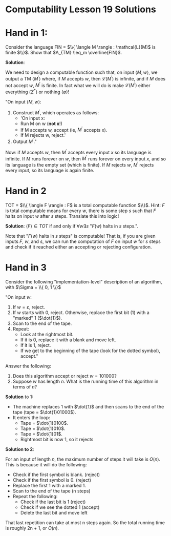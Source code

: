 # Computability Lesson 19 Solutions

# Hand in 1:

Consider the language FIN = $\\{ \langle M \rangle : \mathcal{L}(M)$ is finite $\\}$. Show that $A_{TM} \leq_m \overline{FIN}$.

**Solution**: 

We need to design a computable function such that, on input $\langle M, w \rangle$, we output a TM $\langle M^\prime \rangle$ where, if $M$ accepts $w$, then $\mathcal{L}(M^\prime)$ is infinite, and if $M$ does not accept $w$, $M^\prime$ is finite. In fact what we will do is make $\mathcal{L}(M^\prime)$ either everything ($\Sigma^*$) or nothing ($\emptyset$)!

"On input $\langle M, w\rangle$:
1. Construct $M^\prime$, which operates as follows:
   * 'On input x:
   * Run M on w (**not x**!)
   * If M accepts w, accept (ie, $M^\prime$ accepts x).
   * If M rejects w, reject.'
2. Output $M^\prime$."

Now: if $M$ accepts $w$, then $M^\prime$ accepts every input $x$ so its language is infinite. If $M$ runs forever on $w$, then $M^\prime$ runs forever on every input $x$, and so its language is the empty set (which is finite). If $M$ rejects $w$, $M^\prime$ rejects every input, so its language is again finite.

# Hand in 2

TOT = $\\{ \langle F \rangle : F$ is a total computable function $\\}$. Hint: $F$ is total computable means for every $w$, there is some step $s$ such that $F$ halts on input $w$ after $s$ steps. Translate this into logic!

**Solution**: $\langle F \rangle \in TOT$ if and only if $\forall w \exists s$  "$F(w)$ halts in $s$ steps.".

Note that "$F(w)$ halts in $s$ steps" is computable! That is, if you are given inputs $F$, $w$, and $s$, we can run the computation of $F$ on input $w$ for $s$ steps and check if it reached either an accepting or rejecting configuration.

# Hand in 3

Consider the following "implementation-level" description of an algorithm, with $\Sigma = \\{ 0, 1 \\}$

"On input $w$:
1. If $w = \varepsilon$, reject.
2. If $w$ starts with $0$, reject. Otherwise, replace the first bit (1) with a "marked" 1 ($\dot{1}$).
3. Scan to the end of the tape.
4. Repeat:
   * Look at the rightmost bit.
   * If it is $0$, replace it with a blank and move left.
   * If it is $1$, reject.
   * If we get to the beginning of the tape (look for the dotted symbol), accept."

Answer the following:

1. Does this algorithm accept or reject $w = 101000$?
2. Suppose $w$ has length $n$. What is the running time of this algorithm in terms of $n$?

**Solution** to 1:

* The machine replaces $1$ with $\dot{1}$ and then scans to the end of the tape (tape = $\dot{1}01000$).
* It enters the loop:
  * Tape = $\dot{1}0100$.
  * Tape = $\dot{1}010$.
  * Tape = $\dot{1}01$.
  * Rightmost bit is now 1, so it rejects

**Solution to 2**:

For an input of length $n$, the maximum number of steps it will take is $O(n)$. This is because it will do the following:

* Check if the first symbol is blank. (reject)
* Check if the first symbol is 0. (reject)
* Replace the first 1 with a marked 1.
* Scan to the end of the tape (n steps)
* Repeat the following:
  * Check if the last bit is 1 (reject)
  * Check if we see the dotted 1 (accept)
  * Delete the last bit and move left

That last repetition can take at most n steps again. So the total running time is roughly 2n + 1, or $O(n)$.